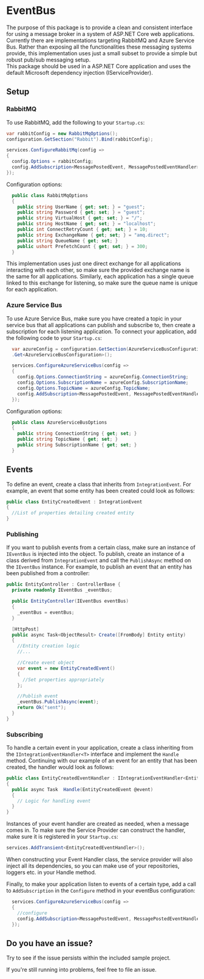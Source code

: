 # EventBus

The purpose of this package is to provide a clean and consistent interface for using a message broker in a system of ASP.NET Core web applications. Currently there are implementations targeting RabbitMQ and Azure Service Bus. Rather than exposing all the functionalities these messaging systems provide, this implementation uses just a small subset to provide a simple but robust pub/sub messaging setup.  
This package should be used in a ASP.NET Core application and uses the default Microsoft dependency injection (IServiceProvider).

## Setup

### RabbitMQ

To use RabbitMQ, add the following to your `Startup.cs`:

```csharp
var rabbitConfig = new RabbitMqOptions();
configuration.GetSection("Rabbit").Bind(rabbitConfig);

services.ConfigureRabbitMq(config =>
{
  config.Options = rabbitConfig;
  config.AddSubscription<MessagePostedEvent, MessagePostedEventHandler>();
});
```

Configuration options:

```csharp
  public class RabbitMqOptions
  {
    public string UserName { get; set; } = "guest";
    public string Password { get; set; } = "guest";
    public string VirtualHost { get; set; } = "/";
    public string HostName { get; set; } = "localhost";
    public int ConnectRetryCount { get; set; } = 10;
    public string ExchangeName { get; set; } = "amq.direct";
    public string QueueName { get; set; }
    public ushort PrefetchCount { get; set; } = 300;
  }
```

This implementation uses just one direct exchange for all applications interacting with each other, so make sure the provided exchange name is the same for all applications.
Similarly, each application has a single queue linked to this exchange for listening, so make sure the queue name is unique for each application.

### Azure Service Bus

To use Azure Service Bus, make sure you have created a topic in your service bus that all applications can publish and subscribe to, then create a subscription for each listening application. To connect your application, add the following code to your `Startup.cs`:

```csharp
  var azureConfig = configuration.GetSection(AzureServiceBusConfiguration.ConfigurationKey)
  .Get<AzureServiceBusConfiguration>();

  services.ConfigureAzureServiceBus(config =>
  {
    config.Options.ConnectionString = azureConfig.ConnectionString;
    config.Options.SubscriptionName = azureConfig.SubscriptionName;
    config.Options.TopicName = azureConfig.TopicName;
    config.AddSubscription<MessagePostedEvent, MessagePostedEventHandler>();
  });
```

Configuration options:

```csharp
  public class AzureServiceBusOptions
  {
    public string ConnectionString { get; set; }
    public string TopicName { get; set; }
    public string SubscriptionName { get; set; }
  }
```

## Events

To define an event, create a class that inherits from `IntegrationEvent`. For example, an event that some entity has been created could look as follows:

```csharp
public class EntityCreatedEvent : IntegrationEvent
{
  //List of properties detailing created entity
}
```

### Publishing

If you want to publish events from a certain class, make sure an instance of `IEventBus` is injected into the object. To publish, create an instance of a class derived from `IntegrationEvent` and call the `PublishAsync` method on the `IEventBus` instance. For example, to publish an event that an entity has been published from a controller:

```csharp
public EntityController : ControllerBase {
  private readonly IEventBus _eventBus;

  public EntityController(IEventBus eventBus)
  {
    _eventBus = eventBus;
  }

  [HttpPost]
  public async Task<ObjectResult> Create([FromBody] Entity entity)
  {
    //Entity creation logic
    //...

    //Create event object
    var event = new EntityCreatedEvent()
    {
      //Set properties appropriately
    };

    //Publish event
    _eventBus.PublishAsync(event);
    return Ok("sent");
  }
}
```

### Subscribing

To handle a certain event in your application, create a class inheriting from the `IIntegrationEventHandler<T>` interface and implement the `Handle` method. Continuing with our example of an event for an entity that has been created, the handler would look as follows:

```csharp
public class EntityCreatedEventHandler : IIntegrationEventHandler<EntityCreatedEvent>
{
  public async Task  Handle(EntityCreatedEvent @event)
  {
    // Logic for handling event
  }
}
```

Instances of your event handler are created as needed, when a message comes in. To make sure the Service Provider can construct the handler, make sure it is registered in your `Startup.cs`:

```csharp
services.AddTransient<EntityCreatedEventHandler>();
```

When constructing your Event Handler class, the service provider will also inject all its dependencies, so you can make use of your repositories, loggers etc. in your Handle method.

Finally, to make your application listen to events of a certain type, add a call to `AddSubscription` in the `Configure` method in your eventBus configuration:

```csharp
  services.ConfigureAzureServiceBus(config =>
  {
    //configure
    config.AddSubscription<MessagePostedEvent, MessagePostedEventHandler>(); //register event to handler
  });
```

## Do you have an issue?

Try to see if the issue persists within the included sample project. 

If you're still running into problems, feel free to file an issue.
